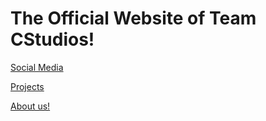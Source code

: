 # The Official Website of Team CStudios!

[Social Media](socialmedia)

[Projects](projects)

[About us!](about)
